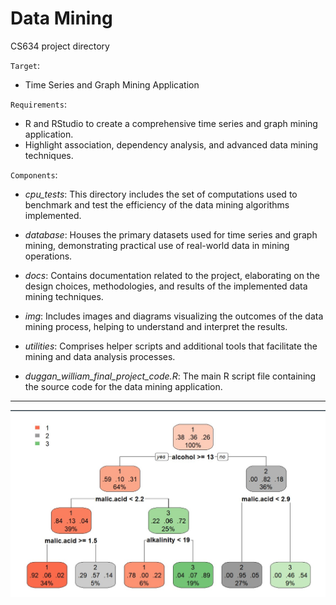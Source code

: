 # Data Mining
CS634 project directory

`Target`: 
- Time Series and Graph Mining Application

`Requirements`:
- R and RStudio to create a comprehensive time series and graph mining application.
- Highlight association, dependency analysis, and advanced data mining techniques.

`Components`:

- *cpu_tests*: This directory includes the set of computations used to benchmark and test the efficiency of the data mining algorithms implemented.

- *database*: Houses the primary datasets used for time series and graph mining, demonstrating practical use of real-world data in mining operations.

- *docs*: Contains documentation related to the project, elaborating on the design choices, methodologies, and results of the implemented data mining techniques.

- *img*: Includes images and diagrams visualizing the outcomes of the data mining process, helping to understand and interpret the results.

- *utilities*: Comprises helper scripts and additional tools that facilitate the mining and data analysis processes.

- *duggan_william_final_project_code.R*: The main R script file containing the source code for the data mining application.

---

![Decision Tree](img/D_Tree/dt1.jpg)


